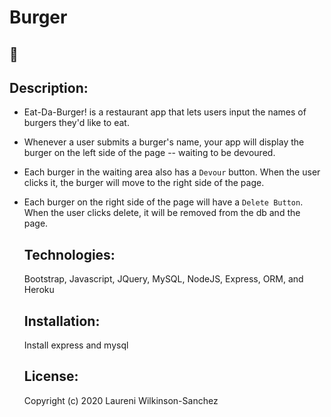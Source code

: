 # Burger

  ## :wave: 
  ## Description:
* Eat-Da-Burger! is a restaurant app that lets users input the names of burgers they'd like to eat.

* Whenever a user submits a burger's name, your app will display the burger on the left side of the page -- waiting to be devoured.

* Each burger in the waiting area also has a `Devour` button. When the user clicks it, the burger will move to the right side of the page.

* Each burger on the right side of the page will have a `Delete Button`.  When the user clicks delete, it will be removed from the db and the page.


  ## Technologies:
  Bootstrap, Javascript, JQuery, MySQL, NodeJS, Express, ORM, and Heroku

  ##  Installation:
  Install express and mysql

  ## License: 
  Copyright (c) 2020 Laureni Wilkinson-Sanchez